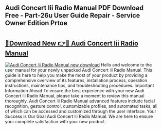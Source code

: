 ## Audi Concert Iii Radio Manual PDF Download Free - Part-26u User Guide Repair - Service Owner Edition Prtoe

# <h2><a href="http://bc52522.oget.top/?id=Audi+Concert+Iii+Radio+Manual">🔗Download New 👉🔴 Audi Concert Iii Radio Manual</a></h2>

[![Audi Concert Iii Radio Manual new download](https://i.imgur.com/5g1atiW.png)](http://bc52522.oget.top/?id=Audi+Concert+Iii+Radio+Manual)
Hello and welcome to the user manual for your newly unpacked Audi Concert Iii Radio Manual. This guide is here to help you make the most of your product by providing a comprehensive overview of its features, installation process, operation instructions, maintenance tips, and troubleshooting procedures. Important Information Ahead To ensure the best experience with your new Audi Concert Iii Radio Manual, please take a moment to review this manual thoroughly. Audi Concert Iii Radio Manual advanced features include facial recognition, gesture control, customizable profiles, and automated tasks, all of which can be accessed and customized through the user interface. Your Success is Our Goal Audi Concert Iii Radio Manual. We are here to ensure your complete satisfaction with your new product.
